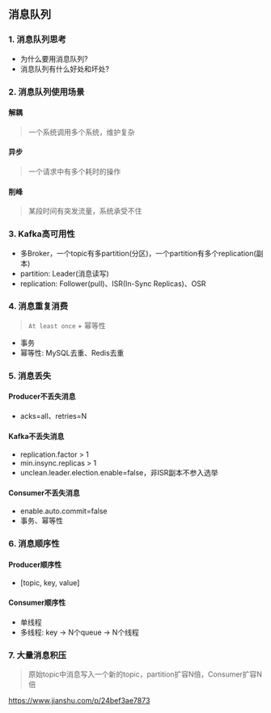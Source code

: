 ## 消息队列

### 1. 消息队列思考

* 为什么要用消息队列?
* 消息队列有什么好处和坏处?

### 2. 消息队列使用场景

#### 解耦

> 一个系统调用多个系统，维护复杂

#### 异步

> 一个请求中有多个耗时的操作

#### 削峰

> 某段时间有突发流量，系统承受不住

### 3. Kafka高可用性

* 多Broker，一个topic有多partition(分区)，一个partition有多个replication(副本)
* partition: Leader(消息读写)
* replication: Follower(pull)、ISR(In-Sync Replicas)、OSR

### 4. 消息重复消费

> `At least once` + 幂等性

* 事务
* 幂等性: MySQL去重、Redis去重

### 5. 消息丢失

#### Producer不丢失消息

* acks=all、retries=N

#### Kafka不丢失消息

* replication.factor > 1
* min.insync.replicas > 1
* unclean.leader.election.enable=false，非ISR副本不参入选举

#### Consumer不丢失消息

* enable.auto.commit=false
* 事务、幂等性

### 6. 消息顺序性

#### Producer顺序性

* [topic, key, value]

#### Consumer顺序性

* 单线程
* 多线程: key -&gt; N个queue -&gt; N个线程

### 7. 大量消息积压

> 原始topic中消息写入一个新的topic，partition扩容N倍，Consumer扩容N倍

https://www.jianshu.com/p/24bef3ae7873
